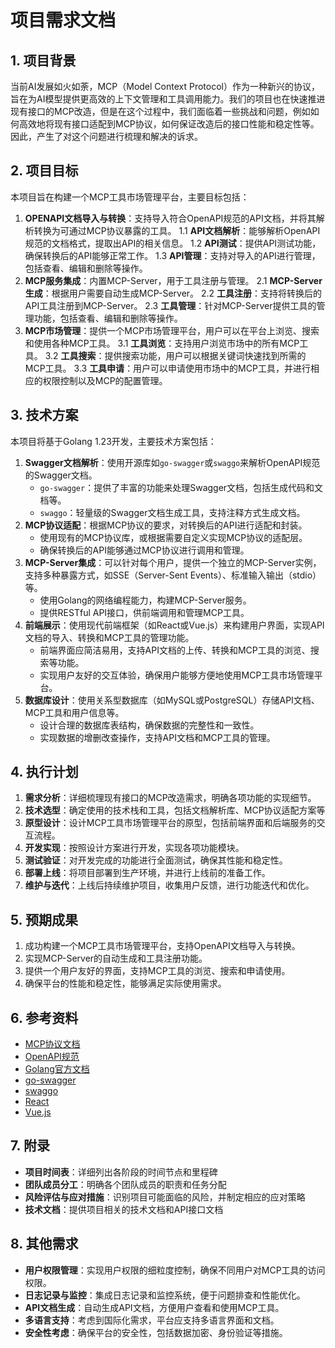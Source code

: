 # 项目需求文档
## 1. 项目背景
当前AI发展如火如荼，MCP（Model Context Protocol）作为一种新兴的协议，旨在为AI模型提供更高效的上下文管理和工具调用能力。我们的项目也在快速推进现有接口的MCP改造，但是在这个过程中，我们面临着一些挑战和问题，例如如何高效地将现有接口适配到MCP协议，如何保证改造后的接口性能和稳定性等。因此，产生了对这个问题进行梳理和解决的诉求。

## 2. 项目目标
本项目旨在构建一个MCP工具市场管理平台，主要目标包括：
1. **OPENAPI文档导入与转换**：支持导入符合OpenAPI规范的API文档，并将其解析转换为可通过MCP协议暴露的工具。
  1.1 **API文档解析**：能够解析OpenAPI规范的文档格式，提取出API的相关信息。
  1.2 **API测试**：提供API测试功能，确保转换后的API能够正常工作。
  1.3 **API管理**：支持对导入的API进行管理，包括查看、编辑和删除等操作。
2. **MCP服务集成**：内置MCP-Server，用于工具注册与管理。
  2.1 **MCP-Server生成**：根据用户需要自动生成MCP-Server。
  2.2 **工具注册**：支持将转换后的API工具注册到MCP-Server。
  2.3 **工具管理**：针对MCP-Server提供工具的管理功能，包括查看、编辑和删除等操作。
3. **MCP市场管理**：提供一个MCP市场管理平台，用户可以在平台上浏览、搜索和使用各种MCP工具。
  3.1 **工具浏览**：支持用户浏览市场中的所有MCP工具。
  3.2 **工具搜索**：提供搜索功能，用户可以根据关键词快速找到所需的MCP工具。
  3.3 **工具申请**：用户可以申请使用市场中的MCP工具，并进行相应的权限控制以及MCP的配置管理。

## 3. 技术方案
本项目将基于Golang 1.23开发，主要技术方案包括：
1. **Swagger文档解析**：使用开源库如`go-swagger`或`swaggo`来解析OpenAPI规范的Swagger文档。
    - `go-swagger`：提供了丰富的功能来处理Swagger文档，包括生成代码和文档等。
    - `swaggo`：轻量级的Swagger文档生成工具，支持注释方式生成文档。
2. **MCP协议适配**：根据MCP协议的要求，对转换后的API进行适配和封装。
    - 使用现有的MCP协议库，或根据需要自定义实现MCP协议的适配层。
    - 确保转换后的API能够通过MCP协议进行调用和管理。
3. **MCP-Server集成**：可以针对每个用户，提供一个独立的MCP-Server实例，支持多种暴露方式，如SSE（Server-Sent Events）、标准输入输出（stdio）等。
    - 使用Golang的网络编程能力，构建MCP-Server服务。
    - 提供RESTful API接口，供前端调用和管理MCP工具。
4. **前端展示**：使用现代前端框架（如React或Vue.js）来构建用户界面，实现API文档的导入、转换和MCP工具的管理功能。
    - 前端界面应简洁易用，支持API文档的上传、转换和MCP工具的浏览、搜索等功能。
    - 实现用户友好的交互体验，确保用户能够方便地使用MCP工具市场管理平台。
5. **数据库设计**：使用关系型数据库（如MySQL或PostgreSQL）存储API文档、MCP工具和用户信息等。
    - 设计合理的数据库表结构，确保数据的完整性和一致性。
    - 实现数据的增删改查操作，支持API文档和MCP工具的管理。

## 4. 执行计划
1. **需求分析**：详细梳理现有接口的MCP改造需求，明确各项功能的实现细节。
2. **技术选型**：确定使用的技术栈和工具，包括文档解析库、MCP协议适配方案等
3. **原型设计**：设计MCP工具市场管理平台的原型，包括前端界面和后端服务的交互流程。
4. **开发实现**：按照设计方案进行开发，实现各项功能模块。
5. **测试验证**：对开发完成的功能进行全面测试，确保其性能和稳定性。
6. **部署上线**：将项目部署到生产环境，并进行上线前的准备工作。
7. **维护与迭代**：上线后持续维护项目，收集用户反馈，进行功能迭代和优化。  


## 5. 预期成果
1. 成功构建一个MCP工具市场管理平台，支持OpenAPI文档导入与转换。
2. 实现MCP-Server的自动生成和工具注册功能。
3. 提供一个用户友好的界面，支持MCP工具的浏览、搜索和申请使用。
4. 确保平台的性能和稳定性，能够满足实际使用需求。


## 6. 参考资料
- [MCP协议文档](https://mcp-protocol.org/docs)
- [OpenAPI规范](https://swagger.io/specification/)
- [Golang官方文档](https://golang.org/doc/)
- [go-swagger](https://github.com/go-swagger/go-swagger)
- [swaggo](https://github.com/swaggo/swaggo)
- [React](https://reactjs.org/)
- [Vue.js](https://vuejs.org/)

## 7. 附录
- **项目时间表**：详细列出各阶段的时间节点和里程碑
- **团队成员分工**：明确各个团队成员的职责和任务分配   
- **风险评估与应对措施**：识别项目可能面临的风险，并制定相应的应对策略
- **技术文档**：提供项目相关的技术文档和API接口文档

## 8. 其他需求
- **用户权限管理**：实现用户权限的细粒度控制，确保不同用户对MCP工具的访问权限。
- **日志记录与监控**：集成日志记录和监控系统，便于问题排查和性能优化。
- **API文档生成**：自动生成API文档，方便用户查看和使用MCP工具。
- **多语言支持**：考虑到国际化需求，平台应支持多语言界面和文档。
- **安全性考虑**：确保平台的安全性，包括数据加密、身份验证等措施。